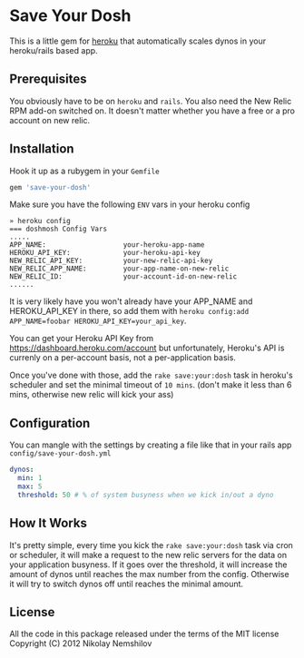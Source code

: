 # Save Your Dosh

This is a little gem for [heroku](http://heroku.com) that automatically scales
dynos in your heroku/rails based app.

## Prerequisites

You obviously have to be on `heroku` and `rails`. You also need the New Relic RPM add-on
switched on. It doesn't matter whether you have a free or a pro account on new relic.

## Installation

Hook it up as a rubygem in your `Gemfile`

```ruby
gem 'save-your-dosh'
```

Make sure you have the following `ENV` vars in your heroku config

```
» heroku config
=== doshmosh Config Vars
.....
APP_NAME:                   your-heroku-app-name
HEROKU_API_KEY:             your-heroku-api-key
NEW_RELIC_API_KEY:          your-new-relic-api-key
NEW_RELIC_APP_NAME:         your-app-name-on-new-relic
NEW_RELIC_ID:               your-account-id-on-new-relic
......
```

It is very likely have you won't already have your APP_NAME and HEROKU_API_KEY in there, 
so add them with `heroku config:add APP_NAME=foobar HEROKU_API_KEY=your_api_key`. 

You can get your Heroku API Key from https://dashboard.heroku.com/account but unfortunately, 
Heroku's API is currenly on a per-account basis, not a per-application basis. 

Once you've done with those, add the `rake save:your:dosh` task in heroku's scheduler
and set the minimal timeout of `10 mins`. (don't make it less than 6 mins, otherwise
new relic will kick your ass)

## Configuration

You can mangle with the settings by creating a file like that in your rails app `config/save-your-dosh.yml`

```yml
dynos:
  min: 1
  max: 5
  threshold: 50 # % of system busyness when we kick in/out a dyno
```


## How It Works

It's pretty simple, every time you kick the `rake save:your:dosh` task via cron or scheduler,
it will make a request to the new relic servers for the data on your application busyness. If
it goes over the threshold, it will increase the amount of dynos until reaches the max number
from the config. Otherwise it will try to switch dynos off until reaches the minimal amount.


## License

All the code in this package released under the terms of the MIT license
Copyright (C) 2012 Nikolay Nemshilov
